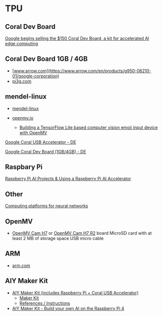 # TPU
## Coral Dev Board
[Google begins selling the $150 Coral Dev Board, a  kit for accelerated AI edge computing](https://venturebeat.com/ai/google-begins-selling-the-150-coral-dev-board-a--kit-for-accelerated-ai-edge-computing/)

## Coral Dev Board 1GB / 4GB
* [www.arrow.com](https://www.arrow.com/en/products/g950-06210-01/google-corporation)
* [pi3g.com](https://pi3g.com/products/machine-learning/google-coral/coral-dev-board-4gb/)

## mendel-linux
* [mendel-linux](https://coral.ai/technology/#mendel-linux)


* [openmv.io](https://openmv.io/)
  * [Building a TensorFlow Lite based computer vision emoji input device with OpenMV](https://blog.tensorflow.org/2022/11/building-tensorflow-lite-based-computer-vision-emoji-input-device-openmv.html)

[Google Coral USB Accelerator - DE](https://buyzero.de/products/google-coral-usb-accelerator?variant=31907697229926)

[Google Coral Dev Board (1GB/4GB) - DE](https://buyzero.de/collections/google-aiy-coral/products/google-coral-dev-board-4gb?variant=43630699184395)


## Raspbary Pi
[Raspberry Pi AI Projects & Using a Raspberry Pi AI Accelerator](https://www.arrow.com/en/research-and-events/articles/using-a-raspberry-pi-ai-accelerator)

## Other
[Computing platforms for neural networks](https://www.arrow.com/en/research-and-events/articles/computing-platforms-for-neural-networks)

## OpenMV
* 
  [OpenMV Cam H7](https://openmv.io/products/openmv-cam-h7) 
  or [OpenMV Cam H7 R2](https://openmv.io/collections/products/products/openmv-cam-h7-r2) board
  MicroSD card with at least 2 MB of storage space
  USB micro cable

## ARM
* [arm.com](https://www.arm.com/)

## AIY Maker Kit
* [AIY Maker Kit (includes Raspberry Pi + Coral USB Accelerator)](https://buyzero.de/products/aiy-maker-kit-includes-raspberry-pi-coral-usb-accelerator?_pos=1&_sid=c96533e57&_ss=r)
  * [Maker Kit](https://aiyprojects.withgoogle.com/maker/)
  * [References / Instructions](http://g.co/aiy/maker)
* [AIY Maker Kit - Build your own AI on the Raspberry Pi 4](https://youtu.be/obPd6Tf6lac)